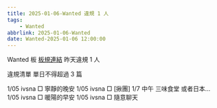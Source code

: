 ```yaml
---
title: 2025-01-06-Wanted 違規 1 人
tags:
    - Wanted
abbrlink: 2025-01-06-Wanted
date: Wanted-2025-01-06 12:00:00
---
```

Wanted 板 [板規連結](https://www.ptt.cc/bbs/Wanted/M.1608829773.A.D3B.html)
昨天違規 1 人
<!-- more -->

違規清單
單日不得超過 3 篇

1/05 ivsna □ 寧靜的晚安
1/05 ivsna □ [揪團] 1/7 中午 三味食堂 或者日本…
1/05 ivsna □ 暖陽的早安
1/05 ivsna □ 隨意聊天